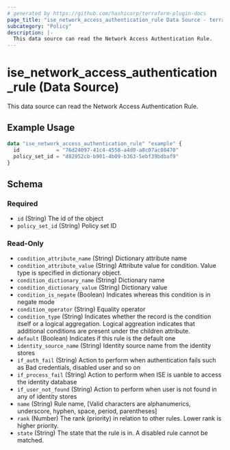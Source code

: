 ```yaml
---
# generated by https://github.com/hashicorp/terraform-plugin-docs
page_title: "ise_network_access_authentication_rule Data Source - terraform-provider-ise"
subcategory: "Policy"
description: |-
  This data source can read the Network Access Authentication Rule.
---
```


# ise_network_access_authentication_rule (Data Source)

This data source can read the Network Access Authentication Rule.

## Example Usage

```terraform
data "ise_network_access_authentication_rule" "example" {
  id            = "76d24097-41c4-4558-a4d0-a8c07ac08470"
  policy_set_id = "d82952cb-b901-4b09-b363-5ebf39bdbaf9"
}
```

<!-- schema generated by tfplugindocs -->
## Schema

### Required

- `id` (String) The id of the object
- `policy_set_id` (String) Policy set ID

### Read-Only

- `condition_attribute_name` (String) Dictionary attribute name
- `condition_attribute_value` (String) Attribute value for condition. Value type is specified in dictionary object.
- `condition_dictionary_name` (String) Dictionary name
- `condition_dictionary_value` (String) Dictionary value
- `condition_is_negate` (Boolean) Indicates whereas this condition is in negate mode
- `condition_operator` (String) Equality operator
- `condition_type` (String) Indicates whether the record is the condition itself or a logical aggregation. Logical aggreation indicates that additional conditions are present under the children attribute.
- `default` (Boolean) Indicates if this rule is the default one
- `identity_source_name` (String) Identity source name from the identity stores
- `if_auth_fail` (String) Action to perform when authentication fails such as Bad credentials, disabled user and so on
- `if_process_fail` (String) Action to perform when ISE is uanble to access the identity database
- `if_user_not_found` (String) Action to perform when user is not found in any of identity stores
- `name` (String) Rule name, [Valid characters are alphanumerics, underscore, hyphen, space, period, parentheses]
- `rank` (Number) The rank (priority) in relation to other rules. Lower rank is higher priority.
- `state` (String) The state that the rule is in. A disabled rule cannot be matched.
